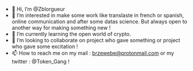 - 👋 Hi, I’m @Zblorgueur
- 👀 I’m interested in make some work like translaste in french or spanish, online communication and after some datas science. But always open to another way for making something new !
- 🌱 I’m currently learning the open world of crypto.
- 💞️ I’m looking to collaborate on project who gave something or project who gave some excitation !
- 📫 How to reach me on my mail : brzewebe@protonmail.com or my twitter : @Token_Gang !

<!---
Zblorgueur/Zblorgueur is a ✨ special ✨ repository because its `README.md` (this file) appears on your GitHub profile.
You can click the Preview link to take a look at your changes.
--->
